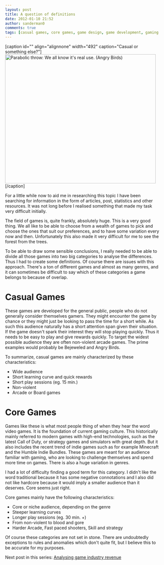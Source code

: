 ```yaml
---
layout: post
title: A question of definitions
date: 2012-01-10 21:52
author: sanderman0
comments: true
tags: [casual games, core games, game design, game development, gaming culture, research, research subject]
---
```

[caption id="" align="alignnone" width="492" caption="Casual or something else?"]<a href="http://verydemotivational.memebase.com/2012/01/10/demotivational-posters-parabolic-throw/"><img title="Parabolic throw demotivational" src="http://verydemotivational.files.wordpress.com/2012/01/demotivational-posters-parabolic-throw.jpg" alt="Parabolic throw: We all know it's real use. (Angry Birds)" width="492" height="420" /></a>[/caption]

For a little while now to aid me in researching this topic I have been searching for information in the form of articles, post, statistics and other resources. It was not long before I realised something that made my task very difficult initially.

The field of games is, quite frankly, absolutely huge. This is a very good thing. We all like to be able to choose from a wealth of games to pick and choose the ones that suit our preferences, and to have some variation every now and then. Unfortunately this also made it very difficult for me to see the forest from the trees.

To be able to draw some sensible conclusions, I really needed to be able to divide all those games into two big categories to analyse the differences. Thus I had to create some definitions. Of course there are issues with this approach. There's a ton of different games and almost as many genres, and it can sometimes be difficult to say which of these categories a game belongs to because of overlap.
<h1>Casual Games</h1>
These games are developed for the general public, people who do not generally consider themselves gamers. They might encounter the game by chance or they might just be looking to pass the time for a short while. As such this audience naturally has a short attention span given their situation. If the game doesn't spark their interest they will stop playing quickly. Thus it needs to be easy to play and give rewards quickly. To target the widest possible audience they are often non-violent arcade games. The prime examples would probably be Bejeweled and Angry Birds.

To summarize, casual games are mainly characterized by these characteristics:
<ul>
	<li>Wide audience</li>
	<li>Short learning curve and quick rewards</li>
	<li>Short play sessions (eg. 15 min.)</li>
	<li>Non-violent</li>
	<li>Arcade or Board games</li>
</ul>
<h1>Core Games</h1>
Games like these is what most people thing of when they hear the word video games. It is the foundation of current gaming culture. This historically mainly referred to modern games with high-end technologies, such as the latest Call of Duty, or strategy games and simulators with great depth. But it also includes the recent trend of indie games such as for example Minecraft and the Humble Indie Bundles. These games are meant for an audience familiar with gaming, who are looking to challenge themselves and spend more time on games. There is also a huge variation in genres.

I had a lot of difficulty finding a good term for this category. I didn't like the word traditional because it has some negative connotations and I also did not like hardcore because it would imply a smaller audience than it deserves. Core seems just right.

Core games mainly have the following characteristics:
<ul>
	<li>Core or niche audience, depending on the genre</li>
	<li>Steeper learning curves</li>
	<li>Longer play sessions (eg. 30 min. +)</li>
	<li>From non-violent to blood and gore</li>
	<li>Harder Arcade, Fast paced shooters, Skill and strategy</li>
</ul>
Of course these categories are not set in stone. There are undoubtedly exceptions to rules and anomalies which don't quite fit, but I believe this to be accurate for my purposes.

Next post in this series: <a title="Analysing game industry revenue: A frustrating endeavour" href="http://sanderman0.wordpress.com/2012/01/11/game-industry-revenue-a-frustrating-endeavour/">Analysing game industry revenue</a>
